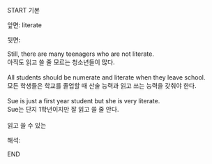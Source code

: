 START
기본

앞면:
literate


뒷면:
<div>Still, there are many teenagers who are not literate. </div>아직도 읽고 쓸 줄 모르는 청소년들이 많다.<br><br><div>All students should be numerate and literate when they leave school. </div><div><div>모든 학생들은 학교를 졸업할 때 산술 능력과 읽고 쓰는 능력을 갖춰야 한다.</div></div><br><div>Sue is just a first year student but she is very literate. </div><div><div>Sue는 단지 1학년이지만 잘 읽고 쓸 줄 안다.</div></div><br>읽고 쓸 수 있는<br>


해석:

END